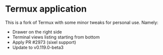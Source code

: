 Termux application
==================

This is a fork of Termux with some minor tweaks for personal use.
Namely:

 - Drawer on the right side
 - Terminal views listing starting from bottom
 - Apply PR #2973 (sixel support)
 - Update to v0.119.0-beta3
